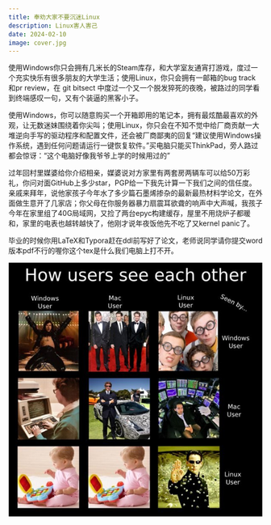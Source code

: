 ```yaml
---
title: 奉劝大家不要沉迷Linux
description: Linux害人害己
date: 2024-02-10
image: cover.jpg
---
```


使用Windows你只会拥有几米长的Steam库存，和大学室友通宵打游戏，度过一个充实快乐有很多朋友的大学生活；使用Linux，你只会拥有一邮箱的bug track和pr review，在 git bitsect 中度过一个又一个脱发猝死的夜晚，被路过的同学看到终端感叹一句，又有个装逼的黑客小子。

使用Windows，你可以随意购买一个开箱即用的笔记本，拥有最炫酷最喜欢的外观，让无数迷妹围绕着你尖叫；使用Linux，你只会在不知不觉中给厂商贡献一大堆逆向手写的驱动程序和配置文件，还会被厂商鄙夷的回复“建议使用Windows操作系统，遇到任何问题请运行一键恢复软件。”买电脑只能买ThinkPad，旁人路过都会惊讶：“这个电脑好像我爷爷上学的时候用过的”

过年回村里媒婆给你介绍相亲，媒婆说对方家里有两套房两辆车可以给50万彩礼，你问对面GitHub上多少star，PGP给一下我先计算一下我们之间的信任度。亲戚来拜年，说他家孩子今年水了多少篇石墨烯掺杂的最新最热材料学论文，在外面做生意开了几家店；你父母在你服务器暴力扇震耳欲聋的响声中大声喊，我孩子今年在家里组了40G局域网，又捡了两台epyc构建缓存，屋里不用烧炉子都暖和，家里的电表也越转越快了，他刚才说年夜饭他先不吃了又kernel panic了。

毕业的时候你用LaTeX和Typora赶在ddl前写好了论文，老师说同学请你提交word版本pdf不行的喔你这个tex是什么我们电脑上打不开。

![](cover.jpg)
